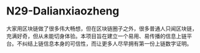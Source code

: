 # N29-Dalianxiaozheng
大家用区块链做了很多伟大畅想，但在区块链圈子之外，很多普通人只闻区块链，充满好奇，但从未能切身体验。本项目旨在建立一个易用、易传播的信息上链平台。不纠结上链信息本身的可信性，而让更多人尽早拥有第一份上链数字证明。
